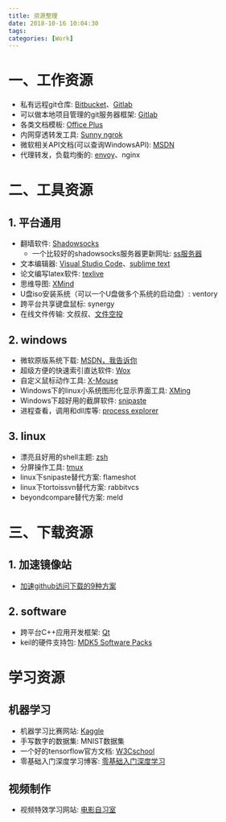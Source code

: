 ```yaml
---
title: 资源整理
date: 2018-10-16 10:04:30
tags:
categories: [Work]
---
```


# 一、工作资源

- 私有远程git仓库: [Bitbucket][6]、[Gitlab][7]
- 可以做本地项目管理的git服务器框架: [Gitlab][7]
- 各类文档模板: [Office Plus][9]
- 内网穿透转发工具: [Sunny ngrok][10]
- 微软相关API文档(可以查询WindowsAPI): [MSDN](https://msdn.microsoft.com/library/)
- 代理转发，负载均衡的: [envoy](https://www.servicemesher.com/envoy/intro/what_is_envoy.html)、nginx

# 二、工具资源

## 1. 平台通用

- 翻墙软件: [Shadowsocks][3]
    - 一个比较好的shadowsocks服务器更新网址: [ss服务器][4]
- 文本编辑器: [Visual Studio Code](https://code.visualstudio.com/)、[sublime text](http://www.sublimetext.com/)
- 论文编写latex软件: [texlive](http://tug.org/texlive/)
- 思维导图: [XMind](https://www.xmind.net/)
- U盘iso安装系统（可以一个U盘做多个系统的启动盘）: ventory
- 跨平台共享键盘鼠标: synergy
- 在线文件传输: 文叔叔、[文件空投](https://airportal.cn/)

## 2. windows

- 微软原版系统下载: [MSDN，我告诉你](https://msdn.itellyou.cn/)
- 超级方便的快速索引直达软件: [Wox][1]
- 自定义鼠标动作工具: [X-Mouse][11]
- Windows下的linux小系统图形化显示界面工具: [XMing][12]
- Windows下超好用的截屏软件: [snipaste](https://zh.snipaste.com/download.html)
- 进程查看，调用和dll库等: [process explorer](https://docs.microsoft.com/zh-cn/sysinternals/downloads/process-explorer)

## 3. linux

- 漂亮且好用的shell主题: [zsh][13]
- 分屏操作工具: [tmux]((/pages/2018-09-16-shellStudy/#tmux))
- linux下snipaste替代方案: flameshot
- linux下tortoissvn替代方案: rabbitvcs
- beyondcompare替代方案: meld

# 三、下载资源

## 1. 加速镜像站

- [加速github访问下载的9种方案](https://www.cnblogs.com/july-sunny/p/13697156.html)

## 2. software

- 跨平台C++应用开发框架: [Qt][5]
- keil的硬件支持包: [MDK5 Software Packs][8]

# 学习资源

## 机器学习

- 机器学习比赛网站: [Kaggle][2]
- 手写数字的数据集: MNIST数据集
- 一个好的tensorflow官方文档: [W3Cschool](https://www.w3cschool.cn/tensorflow_python/)
- 零基础入门深度学习博客: [零基础入门深度学习](https://www.zybuluo.com/hanbingtao/note/433855)

## 视频制作

- 视频特效学习网站: [电影自习室](https://www.vmovier.com/series/45/1?from=series_post_intro)

[1]: https://github.com/Wox-launcher/Wox
[2]: https://www.kaggle.com/
[3]: https://github.com/search?q=shadowsocks
[4]: https://github.com/Alvin9999/new-pac/wiki/ss%E5%85%8D%E8%B4%B9%E8%B4%A6%E5%8F%B7
[5]: http://download.qt.io/archive/qt/
[6]: https://bitbucket.org
[7]: https://about.gitlab.com/
[8]: http://www.keil.com/dd2/Pack/
[9]: http://www.officeplus.cn/Template/Home.shtml
[10]: https://www.ngrok.cc/
[11]: https://x-mouse-button-control.en.softonic.com/
[12]: https://sourceforge.net/projects/xming/
[13]: /pages/2018-10-25-zshConfig/
